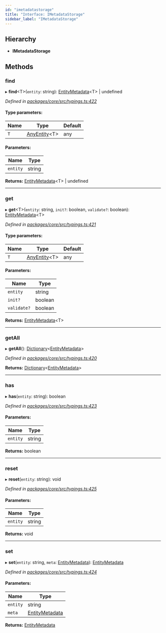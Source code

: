 ```yaml
---
id: "imetadatastorage"
title: "Interface: IMetadataStorage"
sidebar_label: "IMetadataStorage"
---
```


## Hierarchy

* **IMetadataStorage**

## Methods

### find

▸ **find**&#60;T>(`entity`: string): [EntityMetadata](../classes/entitymetadata.md)&#60;T> \| undefined

*Defined in [packages/core/src/typings.ts:422](https://github.com/mikro-orm/mikro-orm/blob/18b580bb42/packages/core/src/typings.ts#L422)*

#### Type parameters:

Name | Type | Default |
------ | ------ | ------ |
`T` | [AnyEntity](../index.md#anyentity)&#60;T> | any |

#### Parameters:

Name | Type |
------ | ------ |
`entity` | string |

**Returns:** [EntityMetadata](../classes/entitymetadata.md)&#60;T> \| undefined

___

### get

▸ **get**&#60;T>(`entity`: string, `init?`: boolean, `validate?`: boolean): [EntityMetadata](../classes/entitymetadata.md)&#60;T>

*Defined in [packages/core/src/typings.ts:421](https://github.com/mikro-orm/mikro-orm/blob/18b580bb42/packages/core/src/typings.ts#L421)*

#### Type parameters:

Name | Type | Default |
------ | ------ | ------ |
`T` | [AnyEntity](../index.md#anyentity)&#60;T> | any |

#### Parameters:

Name | Type |
------ | ------ |
`entity` | string |
`init?` | boolean |
`validate?` | boolean |

**Returns:** [EntityMetadata](../classes/entitymetadata.md)&#60;T>

___

### getAll

▸ **getAll**(): [Dictionary](../index.md#dictionary)&#60;[EntityMetadata](../classes/entitymetadata.md)>

*Defined in [packages/core/src/typings.ts:420](https://github.com/mikro-orm/mikro-orm/blob/18b580bb42/packages/core/src/typings.ts#L420)*

**Returns:** [Dictionary](../index.md#dictionary)&#60;[EntityMetadata](../classes/entitymetadata.md)>

___

### has

▸ **has**(`entity`: string): boolean

*Defined in [packages/core/src/typings.ts:423](https://github.com/mikro-orm/mikro-orm/blob/18b580bb42/packages/core/src/typings.ts#L423)*

#### Parameters:

Name | Type |
------ | ------ |
`entity` | string |

**Returns:** boolean

___

### reset

▸ **reset**(`entity`: string): void

*Defined in [packages/core/src/typings.ts:425](https://github.com/mikro-orm/mikro-orm/blob/18b580bb42/packages/core/src/typings.ts#L425)*

#### Parameters:

Name | Type |
------ | ------ |
`entity` | string |

**Returns:** void

___

### set

▸ **set**(`entity`: string, `meta`: [EntityMetadata](../classes/entitymetadata.md)): [EntityMetadata](../classes/entitymetadata.md)

*Defined in [packages/core/src/typings.ts:424](https://github.com/mikro-orm/mikro-orm/blob/18b580bb42/packages/core/src/typings.ts#L424)*

#### Parameters:

Name | Type |
------ | ------ |
`entity` | string |
`meta` | [EntityMetadata](../classes/entitymetadata.md) |

**Returns:** [EntityMetadata](../classes/entitymetadata.md)
